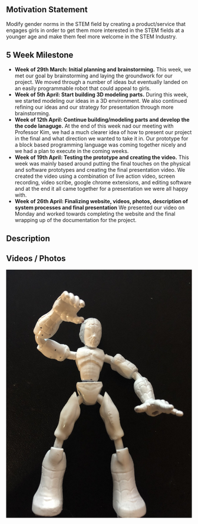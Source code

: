 ## Motivation Statement
Modify gender norms in the STEM field by creating a product/service that engages girls in order to get them more interested in the STEM fields at a younger age and make them feel more welcome in the STEM Industry.

## 5 Week Milestone
- **Week of 29th March: Initial planning and brainstorming.**  This week, we met our goal by brainstorming and laying the groundwork for our project. We moved through a number of ideas but eventually landed on an easily programmable robot that could appeal to girls.
- **Week of 5th April: Start building 3D modeling parts.**  During this week, we started modeling our ideas in a 3D environment. We also continued refining our ideas and our strategy for presentation through more brainstorming.
- **Week of 12th April: Continue building/modeling parts and develop the the code lanaguge.**  At the end of this week nad our meeting with Professor Kim, we had a much clearer idea of how to present our project in the final and what direction we wanted to take it in. Our prototype for a block based programming language was coming together nicely and we had a plan to execute in the coming weeks.
- **Week of 19th April: Testing the prototype and creating the video.**  This week was mainly based around putting the final touches on the physical and software prototypes and creating the final presentation video. We created the video using a combination of live action video, screen recording, video scribe, google chrome extensions, and editing software and at the end it all came together for a presentation we were all happy with.
- **Week of 26th April: Finalizing website, videos, photos, description of system processes and final presentation**  We presented our video on Monday and worked towards completing the website and the final wrapping up of the documentation for the project.

## Description

## Videos / Photos
![MVP Doll](/images/image1.jpg)
